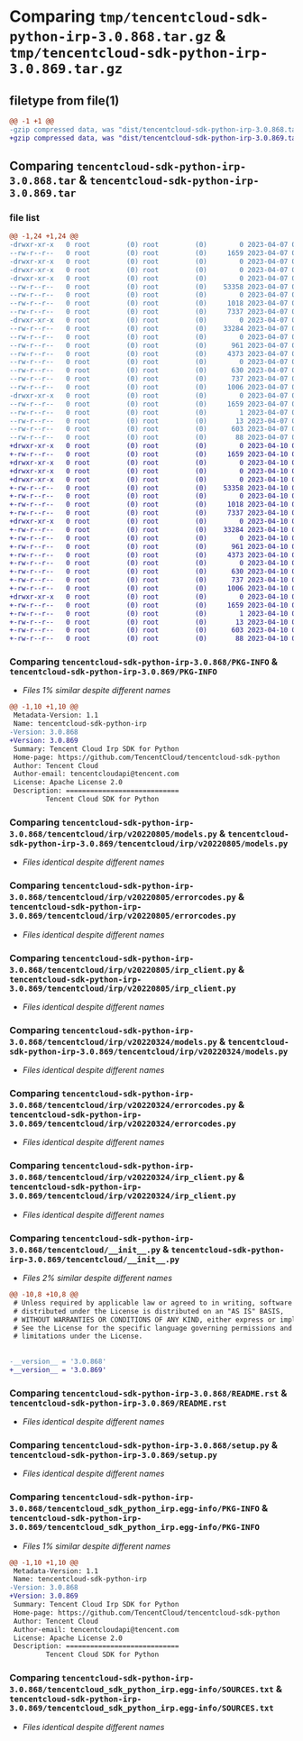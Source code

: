 # Comparing `tmp/tencentcloud-sdk-python-irp-3.0.868.tar.gz` & `tmp/tencentcloud-sdk-python-irp-3.0.869.tar.gz`

## filetype from file(1)

```diff
@@ -1 +1 @@
-gzip compressed data, was "dist/tencentcloud-sdk-python-irp-3.0.868.tar", last modified: Fri Apr  7 00:44:05 2023, max compression
+gzip compressed data, was "dist/tencentcloud-sdk-python-irp-3.0.869.tar", last modified: Mon Apr 10 03:08:10 2023, max compression
```

## Comparing `tencentcloud-sdk-python-irp-3.0.868.tar` & `tencentcloud-sdk-python-irp-3.0.869.tar`

### file list

```diff
@@ -1,24 +1,24 @@
-drwxr-xr-x   0 root         (0) root         (0)        0 2023-04-07 00:44:05.000000 tencentcloud-sdk-python-irp-3.0.868/
--rw-r--r--   0 root         (0) root         (0)     1659 2023-04-07 00:44:05.000000 tencentcloud-sdk-python-irp-3.0.868/PKG-INFO
-drwxr-xr-x   0 root         (0) root         (0)        0 2023-04-07 00:44:05.000000 tencentcloud-sdk-python-irp-3.0.868/tencentcloud/
-drwxr-xr-x   0 root         (0) root         (0)        0 2023-04-07 00:44:05.000000 tencentcloud-sdk-python-irp-3.0.868/tencentcloud/irp/
-drwxr-xr-x   0 root         (0) root         (0)        0 2023-04-07 00:44:05.000000 tencentcloud-sdk-python-irp-3.0.868/tencentcloud/irp/v20220805/
--rw-r--r--   0 root         (0) root         (0)    53358 2023-04-07 00:44:05.000000 tencentcloud-sdk-python-irp-3.0.868/tencentcloud/irp/v20220805/models.py
--rw-r--r--   0 root         (0) root         (0)        0 2023-04-07 00:44:05.000000 tencentcloud-sdk-python-irp-3.0.868/tencentcloud/irp/v20220805/__init__.py
--rw-r--r--   0 root         (0) root         (0)     1018 2023-04-07 00:44:05.000000 tencentcloud-sdk-python-irp-3.0.868/tencentcloud/irp/v20220805/errorcodes.py
--rw-r--r--   0 root         (0) root         (0)     7337 2023-04-07 00:44:05.000000 tencentcloud-sdk-python-irp-3.0.868/tencentcloud/irp/v20220805/irp_client.py
-drwxr-xr-x   0 root         (0) root         (0)        0 2023-04-07 00:44:05.000000 tencentcloud-sdk-python-irp-3.0.868/tencentcloud/irp/v20220324/
--rw-r--r--   0 root         (0) root         (0)    33284 2023-04-07 00:44:05.000000 tencentcloud-sdk-python-irp-3.0.868/tencentcloud/irp/v20220324/models.py
--rw-r--r--   0 root         (0) root         (0)        0 2023-04-07 00:44:05.000000 tencentcloud-sdk-python-irp-3.0.868/tencentcloud/irp/v20220324/__init__.py
--rw-r--r--   0 root         (0) root         (0)      961 2023-04-07 00:44:05.000000 tencentcloud-sdk-python-irp-3.0.868/tencentcloud/irp/v20220324/errorcodes.py
--rw-r--r--   0 root         (0) root         (0)     4373 2023-04-07 00:44:05.000000 tencentcloud-sdk-python-irp-3.0.868/tencentcloud/irp/v20220324/irp_client.py
--rw-r--r--   0 root         (0) root         (0)        0 2023-04-07 00:44:05.000000 tencentcloud-sdk-python-irp-3.0.868/tencentcloud/irp/__init__.py
--rw-r--r--   0 root         (0) root         (0)      630 2023-04-07 00:44:05.000000 tencentcloud-sdk-python-irp-3.0.868/tencentcloud/__init__.py
--rw-r--r--   0 root         (0) root         (0)      737 2023-04-07 00:44:05.000000 tencentcloud-sdk-python-irp-3.0.868/README.rst
--rw-r--r--   0 root         (0) root         (0)     1006 2023-04-07 00:44:05.000000 tencentcloud-sdk-python-irp-3.0.868/setup.py
-drwxr-xr-x   0 root         (0) root         (0)        0 2023-04-07 00:44:05.000000 tencentcloud-sdk-python-irp-3.0.868/tencentcloud_sdk_python_irp.egg-info/
--rw-r--r--   0 root         (0) root         (0)     1659 2023-04-07 00:44:05.000000 tencentcloud-sdk-python-irp-3.0.868/tencentcloud_sdk_python_irp.egg-info/PKG-INFO
--rw-r--r--   0 root         (0) root         (0)        1 2023-04-07 00:44:05.000000 tencentcloud-sdk-python-irp-3.0.868/tencentcloud_sdk_python_irp.egg-info/dependency_links.txt
--rw-r--r--   0 root         (0) root         (0)       13 2023-04-07 00:44:05.000000 tencentcloud-sdk-python-irp-3.0.868/tencentcloud_sdk_python_irp.egg-info/top_level.txt
--rw-r--r--   0 root         (0) root         (0)      603 2023-04-07 00:44:05.000000 tencentcloud-sdk-python-irp-3.0.868/tencentcloud_sdk_python_irp.egg-info/SOURCES.txt
--rw-r--r--   0 root         (0) root         (0)       88 2023-04-07 00:44:05.000000 tencentcloud-sdk-python-irp-3.0.868/setup.cfg
+drwxr-xr-x   0 root         (0) root         (0)        0 2023-04-10 03:08:10.000000 tencentcloud-sdk-python-irp-3.0.869/
+-rw-r--r--   0 root         (0) root         (0)     1659 2023-04-10 03:08:10.000000 tencentcloud-sdk-python-irp-3.0.869/PKG-INFO
+drwxr-xr-x   0 root         (0) root         (0)        0 2023-04-10 03:08:10.000000 tencentcloud-sdk-python-irp-3.0.869/tencentcloud/
+drwxr-xr-x   0 root         (0) root         (0)        0 2023-04-10 03:08:10.000000 tencentcloud-sdk-python-irp-3.0.869/tencentcloud/irp/
+drwxr-xr-x   0 root         (0) root         (0)        0 2023-04-10 03:08:10.000000 tencentcloud-sdk-python-irp-3.0.869/tencentcloud/irp/v20220805/
+-rw-r--r--   0 root         (0) root         (0)    53358 2023-04-10 03:08:10.000000 tencentcloud-sdk-python-irp-3.0.869/tencentcloud/irp/v20220805/models.py
+-rw-r--r--   0 root         (0) root         (0)        0 2023-04-10 03:08:10.000000 tencentcloud-sdk-python-irp-3.0.869/tencentcloud/irp/v20220805/__init__.py
+-rw-r--r--   0 root         (0) root         (0)     1018 2023-04-10 03:08:10.000000 tencentcloud-sdk-python-irp-3.0.869/tencentcloud/irp/v20220805/errorcodes.py
+-rw-r--r--   0 root         (0) root         (0)     7337 2023-04-10 03:08:10.000000 tencentcloud-sdk-python-irp-3.0.869/tencentcloud/irp/v20220805/irp_client.py
+drwxr-xr-x   0 root         (0) root         (0)        0 2023-04-10 03:08:10.000000 tencentcloud-sdk-python-irp-3.0.869/tencentcloud/irp/v20220324/
+-rw-r--r--   0 root         (0) root         (0)    33284 2023-04-10 03:08:10.000000 tencentcloud-sdk-python-irp-3.0.869/tencentcloud/irp/v20220324/models.py
+-rw-r--r--   0 root         (0) root         (0)        0 2023-04-10 03:08:10.000000 tencentcloud-sdk-python-irp-3.0.869/tencentcloud/irp/v20220324/__init__.py
+-rw-r--r--   0 root         (0) root         (0)      961 2023-04-10 03:08:10.000000 tencentcloud-sdk-python-irp-3.0.869/tencentcloud/irp/v20220324/errorcodes.py
+-rw-r--r--   0 root         (0) root         (0)     4373 2023-04-10 03:08:10.000000 tencentcloud-sdk-python-irp-3.0.869/tencentcloud/irp/v20220324/irp_client.py
+-rw-r--r--   0 root         (0) root         (0)        0 2023-04-10 03:08:10.000000 tencentcloud-sdk-python-irp-3.0.869/tencentcloud/irp/__init__.py
+-rw-r--r--   0 root         (0) root         (0)      630 2023-04-10 03:08:10.000000 tencentcloud-sdk-python-irp-3.0.869/tencentcloud/__init__.py
+-rw-r--r--   0 root         (0) root         (0)      737 2023-04-10 03:08:10.000000 tencentcloud-sdk-python-irp-3.0.869/README.rst
+-rw-r--r--   0 root         (0) root         (0)     1006 2023-04-10 03:08:10.000000 tencentcloud-sdk-python-irp-3.0.869/setup.py
+drwxr-xr-x   0 root         (0) root         (0)        0 2023-04-10 03:08:10.000000 tencentcloud-sdk-python-irp-3.0.869/tencentcloud_sdk_python_irp.egg-info/
+-rw-r--r--   0 root         (0) root         (0)     1659 2023-04-10 03:08:10.000000 tencentcloud-sdk-python-irp-3.0.869/tencentcloud_sdk_python_irp.egg-info/PKG-INFO
+-rw-r--r--   0 root         (0) root         (0)        1 2023-04-10 03:08:10.000000 tencentcloud-sdk-python-irp-3.0.869/tencentcloud_sdk_python_irp.egg-info/dependency_links.txt
+-rw-r--r--   0 root         (0) root         (0)       13 2023-04-10 03:08:10.000000 tencentcloud-sdk-python-irp-3.0.869/tencentcloud_sdk_python_irp.egg-info/top_level.txt
+-rw-r--r--   0 root         (0) root         (0)      603 2023-04-10 03:08:10.000000 tencentcloud-sdk-python-irp-3.0.869/tencentcloud_sdk_python_irp.egg-info/SOURCES.txt
+-rw-r--r--   0 root         (0) root         (0)       88 2023-04-10 03:08:10.000000 tencentcloud-sdk-python-irp-3.0.869/setup.cfg
```

### Comparing `tencentcloud-sdk-python-irp-3.0.868/PKG-INFO` & `tencentcloud-sdk-python-irp-3.0.869/PKG-INFO`

 * *Files 1% similar despite different names*

```diff
@@ -1,10 +1,10 @@
 Metadata-Version: 1.1
 Name: tencentcloud-sdk-python-irp
-Version: 3.0.868
+Version: 3.0.869
 Summary: Tencent Cloud Irp SDK for Python
 Home-page: https://github.com/TencentCloud/tencentcloud-sdk-python
 Author: Tencent Cloud
 Author-email: tencentcloudapi@tencent.com
 License: Apache License 2.0
 Description: ============================
         Tencent Cloud SDK for Python
```

### Comparing `tencentcloud-sdk-python-irp-3.0.868/tencentcloud/irp/v20220805/models.py` & `tencentcloud-sdk-python-irp-3.0.869/tencentcloud/irp/v20220805/models.py`

 * *Files identical despite different names*

### Comparing `tencentcloud-sdk-python-irp-3.0.868/tencentcloud/irp/v20220805/errorcodes.py` & `tencentcloud-sdk-python-irp-3.0.869/tencentcloud/irp/v20220805/errorcodes.py`

 * *Files identical despite different names*

### Comparing `tencentcloud-sdk-python-irp-3.0.868/tencentcloud/irp/v20220805/irp_client.py` & `tencentcloud-sdk-python-irp-3.0.869/tencentcloud/irp/v20220805/irp_client.py`

 * *Files identical despite different names*

### Comparing `tencentcloud-sdk-python-irp-3.0.868/tencentcloud/irp/v20220324/models.py` & `tencentcloud-sdk-python-irp-3.0.869/tencentcloud/irp/v20220324/models.py`

 * *Files identical despite different names*

### Comparing `tencentcloud-sdk-python-irp-3.0.868/tencentcloud/irp/v20220324/errorcodes.py` & `tencentcloud-sdk-python-irp-3.0.869/tencentcloud/irp/v20220324/errorcodes.py`

 * *Files identical despite different names*

### Comparing `tencentcloud-sdk-python-irp-3.0.868/tencentcloud/irp/v20220324/irp_client.py` & `tencentcloud-sdk-python-irp-3.0.869/tencentcloud/irp/v20220324/irp_client.py`

 * *Files identical despite different names*

### Comparing `tencentcloud-sdk-python-irp-3.0.868/tencentcloud/__init__.py` & `tencentcloud-sdk-python-irp-3.0.869/tencentcloud/__init__.py`

 * *Files 2% similar despite different names*

```diff
@@ -10,8 +10,8 @@
 # Unless required by applicable law or agreed to in writing, software
 # distributed under the License is distributed on an "AS IS" BASIS,
 # WITHOUT WARRANTIES OR CONDITIONS OF ANY KIND, either express or implied.
 # See the License for the specific language governing permissions and
 # limitations under the License.
 
 
-__version__ = '3.0.868'
+__version__ = '3.0.869'
```

### Comparing `tencentcloud-sdk-python-irp-3.0.868/README.rst` & `tencentcloud-sdk-python-irp-3.0.869/README.rst`

 * *Files identical despite different names*

### Comparing `tencentcloud-sdk-python-irp-3.0.868/setup.py` & `tencentcloud-sdk-python-irp-3.0.869/setup.py`

 * *Files identical despite different names*

### Comparing `tencentcloud-sdk-python-irp-3.0.868/tencentcloud_sdk_python_irp.egg-info/PKG-INFO` & `tencentcloud-sdk-python-irp-3.0.869/tencentcloud_sdk_python_irp.egg-info/PKG-INFO`

 * *Files 1% similar despite different names*

```diff
@@ -1,10 +1,10 @@
 Metadata-Version: 1.1
 Name: tencentcloud-sdk-python-irp
-Version: 3.0.868
+Version: 3.0.869
 Summary: Tencent Cloud Irp SDK for Python
 Home-page: https://github.com/TencentCloud/tencentcloud-sdk-python
 Author: Tencent Cloud
 Author-email: tencentcloudapi@tencent.com
 License: Apache License 2.0
 Description: ============================
         Tencent Cloud SDK for Python
```

### Comparing `tencentcloud-sdk-python-irp-3.0.868/tencentcloud_sdk_python_irp.egg-info/SOURCES.txt` & `tencentcloud-sdk-python-irp-3.0.869/tencentcloud_sdk_python_irp.egg-info/SOURCES.txt`

 * *Files identical despite different names*

